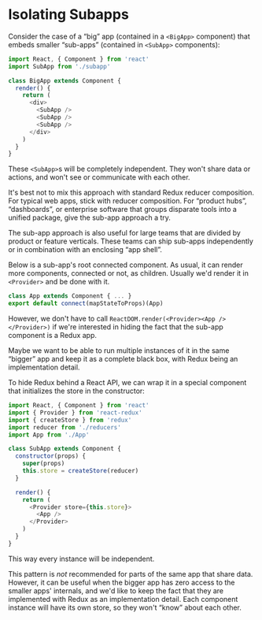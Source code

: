 # Isolating Subapps

Consider the case of a “big” app \(contained in a `<BigApp>` component\) that embeds smaller “sub-apps” \(contained in `<SubApp>` components\):

```javascript
import React, { Component } from 'react'
import SubApp from './subapp'

class BigApp extends Component {
  render() {
    return (
      <div>
        <SubApp />
        <SubApp />
        <SubApp />
      </div>
    )
  }
}
```

These `<SubApp>`s will be completely independent. They won't share data or actions, and won't see or communicate with each other.

It's best not to mix this approach with standard Redux reducer composition. For typical web apps, stick with reducer composition. For “product hubs”, “dashboards”, or enterprise software that groups disparate tools into a unified package, give the sub-app approach a try.

The sub-app approach is also useful for large teams that are divided by product or feature verticals. These teams can ship sub-apps independently or in combination with an enclosing “app shell”.

Below is a sub-app's root connected component. As usual, it can render more components, connected or not, as children. Usually we'd render it in `<Provider>` and be done with it.

```javascript
class App extends Component { ... }
export default connect(mapStateToProps)(App)
```

However, we don't have to call `ReactDOM.render(<Provider><App /></Provider>)` if we're interested in hiding the fact that the sub-app component is a Redux app.

Maybe we want to be able to run multiple instances of it in the same “bigger” app and keep it as a complete black box, with Redux being an implementation detail.

To hide Redux behind a React API, we can wrap it in a special component that initializes the store in the constructor:

```javascript
import React, { Component } from 'react'
import { Provider } from 'react-redux'
import { createStore } from 'redux'
import reducer from './reducers'
import App from './App'

class SubApp extends Component {
  constructor(props) {
    super(props)
    this.store = createStore(reducer)
  }

  render() {
    return (
      <Provider store={this.store}>
        <App />
      </Provider>
    )
  }
}
```

This way every instance will be independent.

This pattern is _not_ recommended for parts of the same app that share data. However, it can be useful when the bigger app has zero access to the smaller apps' internals, and we'd like to keep the fact that they are implemented with Redux as an implementation detail. Each component instance will have its own store, so they won't “know” about each other.

